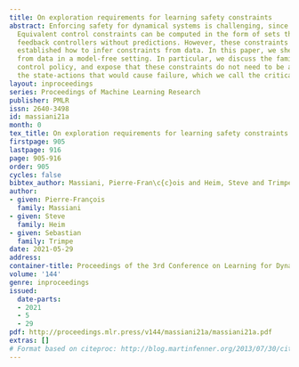 ```yaml
---
title: On exploration requirements for learning safety constraints
abstract: Enforcing safety for dynamical systems is challenging, since it requires constraint satisfaction along trajectory predictions.
  Equivalent control constraints can be computed in the form of sets that enforce positive invariance, and can thus guarantee safety in 
  feedback controllers without predictions. However, these constraints are cumbersome to compute from models, and it is not yet well 
  established how to infer constraints from data. In this paper, we shed light on the key objects involved in learning control constraints 
  from data in a model-free setting. In particular, we discuss the family of constraints that enforce safety in the context of a nominal 
  control policy, and expose that these constraints do not need to be accurate everywhere. They only need to correctly exclude a subset of 
  the state-actions that would cause failure, which we call the critical set.
layout: inproceedings
series: Proceedings of Machine Learning Research
publisher: PMLR
issn: 2640-3498
id: massiani21a
month: 0
tex_title: On exploration requirements for learning safety constraints
firstpage: 905
lastpage: 916
page: 905-916
order: 905
cycles: false
bibtex_author: Massiani, Pierre-Fran\c{c}ois and Heim, Steve and Trimpe, Sebastian
author:
- given: Pierre-François
  family: Massiani
- given: Steve
  family: Heim
- given: Sebastian
  family: Trimpe
date: 2021-05-29
address:
container-title: Proceedings of the 3rd Conference on Learning for Dynamics and Control
volume: '144'
genre: inproceedings
issued:
  date-parts:
  - 2021
  - 5
  - 29
pdf: http://proceedings.mlr.press/v144/massiani21a/massiani21a.pdf
extras: []
# Format based on citeproc: http://blog.martinfenner.org/2013/07/30/citeproc-yaml-for-bibliographies/
---
```

